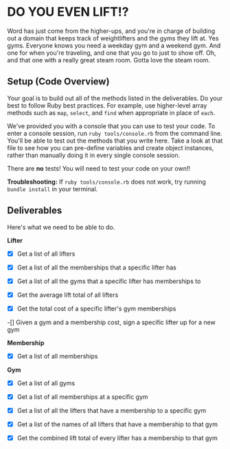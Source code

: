 # DO YOU EVEN LIFT!?

Word has just come from the higher-ups, and you're in charge of building out a domain that keeps track of weightlifters and the gyms they lift at.  Yes gyms. Everyone knows you need a weekday gym and a weekend gym. And one for when you're traveling, and one that you go to just to show off.  Oh, and that one with a really great steam room.  Gotta love the steam room.

## Setup (Code Overview)

Your goal is to build out all of the methods listed in the deliverables. Do your best to follow Ruby best practices. For example, use higher-level array methods such as `map`, `select`, and `find` when appropriate in place of `each`.

We've provided you with a console that you can use to test your code. To enter a console session, run `ruby tools/console.rb` from the command line. You'll be able to test out the methods that you write here. Take a look at that file to see how you can pre-define variables and create object instances, rather than manually doing it in every single console session.

There are **no** tests! You will need to test your code on your own!!

**Troubleshooting:** If `ruby tools/console.rb` does not work, try running `bundle install` in your terminal.

## Deliverables

Here's what we need to be able to do.

**Lifter**

  -[x] Get a list of all lifters

  -[x] Get a list of all the memberships that a specific lifter has

  -[x] Get a list of all the gyms that a specific lifter has memberships to

  -[x] Get the average lift total of all lifters

  -[x] Get the total cost of a specific lifter's gym memberships

  -[] Given a gym and a membership cost, sign a specific lifter up for a new gym

**Membership**

  -[x] Get a list of all memberships

**Gym**

  -[x] Get a list of all gyms

  -[x] Get a list of all memberships at a specific gym

  -[x] Get a list of all the lifters that have a membership to a specific gym

  -[x] Get a list of the names of all lifters that have a membership to that gym

  -[x] Get the combined lift total of every lifter has a membership to that gym
